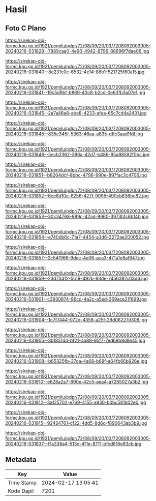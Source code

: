# Hasil

## Foto C Plano

https://sirekap-obj-formc.kpu.go.id/1921/pemilu/pdpr/72/08/09/20/03/7208092003005-20240216-031828--7889caa0-4e90-4942-8796-88696f7dae06.jpg

https://sirekap-obj-formc.kpu.go.id/1921/pemilu/pdpr/72/08/09/20/03/7208092003005-20240216-031840--8e231c0c-6532-4e14-88b1-521725f60a15.jpg

https://sirekap-obj-formc.kpu.go.id/1921/pemilu/pdpr/72/08/09/20/03/7208092003005-20240216-031841--19c5d9bf-b869-43c8-b2cd-0e63fb3a07e1.jpg

https://sirekap-obj-formc.kpu.go.id/1921/pemilu/pdpr/72/08/09/20/03/7208092003005-20240216-031845--2a7a48a8-abe8-4233-afea-65c7cd4a2431.jpg

https://sirekap-obj-formc.kpu.go.id/1921/pemilu/pdpr/72/08/09/20/03/7208092003005-20240216-031845--835c345f-5363-46aa-a835-dffc3aad1fdf.jpg

https://sirekap-obj-formc.kpu.go.id/1921/pemilu/pdpr/72/08/09/20/03/7208092003005-20240216-031846--5ecb2362-386a-42d7-b486-95a88592f0bc.jpg

https://sirekap-obj-formc.kpu.go.id/1921/pemilu/pdpr/72/08/09/20/03/7208092003005-20240216-031851--b8204dcf-8bbc-4796-990e-897fac3c4706.jpg

https://sirekap-obj-formc.kpu.go.id/1921/pemilu/pdpr/72/08/09/20/03/7208092003005-20240216-031852--6ce8d10e-6256-427f-9095-490eb836bc82.jpg

https://sirekap-obj-formc.kpu.go.id/1921/pemilu/pdpr/72/08/09/20/03/7208092003005-20240216-031853--30c34768-989c-42ad-8660-3973bfc6b14b.jpg

https://sirekap-obj-formc.kpu.go.id/1921/pemilu/pdpr/72/08/09/20/03/7208092003005-20240216-031854--e740db6c-71a7-4454-a3d6-3272ae200052.jpg

https://sirekap-obj-formc.kpu.go.id/1921/pemilu/pdpr/72/08/09/20/03/7208092003005-20240216-031857--2c54f966-9dec-4e06-aca3-471a1e8af947.jpg

https://sirekap-obj-formc.kpu.go.id/1921/pemilu/pdpr/72/08/09/20/03/7208092003005-20240216-031859--23d73412-5b19-492b-93de-7456397c03d6.jpg

https://sirekap-obj-formc.kpu.go.id/1921/pemilu/pdpr/72/08/09/20/03/7208092003005-20240216-031901--c3930874-96cd-4a2c-a5ed-369ace21f899.jpg

https://sirekap-obj-formc.kpu.go.id/1921/pemilu/pdpr/72/08/09/20/03/7208092003005-20240216-031904--1c7f7444-072d-4358-a25f-29d06227d308.jpg

https://sirekap-obj-formc.kpu.go.id/1921/pemilu/pdpr/72/08/09/20/03/7208092003005-20240216-031905--3b18514d-bf21-4a88-95f7-7edb9b9d8e45.jpg

https://sirekap-obj-formc.kpu.go.id/1921/pemilu/pdpr/72/08/09/20/03/7208092003005-20240216-031908--b65325fb-37da-4a68-b69f-a64fb66b926e.jpg

https://sirekap-obj-formc.kpu.go.id/1921/pemilu/pdpr/72/08/09/20/03/7208092003005-20240216-031910--e628a2a7-890e-42c5-aea4-a7265027a3b2.jpg

https://sirekap-obj-formc.kpu.go.id/1921/pemilu/pdpr/72/08/09/20/03/7208092003005-20240216-031912--3a125702-e769-4155-a930-b0bc581b02e0.jpg

https://sirekap-obj-formc.kpu.go.id/1921/pemilu/pdpr/72/08/09/20/03/7208092003005-20240216-031915--92424761-cf22-4dd5-8d6c-f890643ab3b9.jpg

https://sirekap-obj-formc.kpu.go.id/1921/pemilu/pdpr/72/08/09/20/03/7208092003005-20240216-031837--f1a338a4-513d-4f1e-8711-bfcd816e83cb.jpg


## Metadata

| Key        | Value               |
| ---------- | ------------------- |
| Time Stamp | 2024-02-17 13:05:41 |
| Kode Dapil | 7201                |



